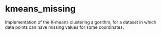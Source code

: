 # kmeans_missing
Implementation of the K-means clustering algorithm, for a dataset in which data points can have missing values for some coordinates.
